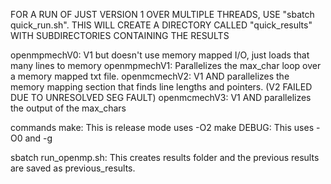 FOR A RUN OF JUST VERSION 1 OVER MULTIPLE THREADS, USE "sbatch quick_run.sh".
THIS WILL CREATE A DIRECTORY CALLED "quick_results" WITH SUBDIRECTORIES CONTAINING THE RESULTS

openmpmechV0: V1 but doesn't use memory mapped I/O, just loads that many lines to memory
openmpmechV1: Parallelizes the max_char loop over a memory mapped txt file.
openmcmechV2: V1 AND parallelizes the memory mapping section that finds line lengths and pointers. (V2 FAILED DUE TO UNRESOLVED SEG FAULT)
openmcmechV3: V1 AND parallelizes the output of the max_chars

commands
make: This is release mode uses -O2
make DEBUG: This uses -O0 and -g

sbatch run_openmp.sh: This creates results folder and the previous results are saved as previous_results.